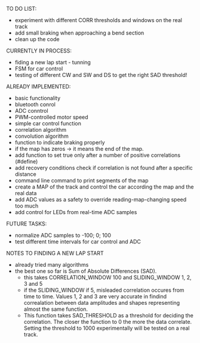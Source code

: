 TO DO LIST:
  - experiment with different CORR thresholds and windows on the real track
  - add small braking when approaching a bend section
  - clean up the code

CURRENTLY IN PROCESS:
  - fiding a new lap start - tunning
  - FSM for car control
  - testing of different CW and SW and DS to get the right SAD threshold!

ALREADY IMPLEMENTED:
  - basic functionality
  - bluetooth conrol
  - ADC conntrol
  - PWM-controlled motor speed
  - simple car control function
  - correlation algorithm
  - convolution algorithm
  - function to indicate braking properly
  - if the map has zeros -> it means the end of the map.
  - add function to set true only after a number of positive correlations (#define)
  - add recovery conditions check if correlation is not found after a specific distance
  - command line command to print segments of the map
  - create a MAP of the track and control the car according the map and the real data
  - add ADC values as a safety to override reading-map-changing speed too much
  - add control for LEDs from real-time ADC samples

  FUTURE TASKS:
  - normalize ADC samples to -100; 0; 100
  - test different time intervals for car control and ADC

NOTES TO FINDING A NEW LAP START
 - already tried many algorithms
 - the best one so far is Sum of Absolute Differences (SAD).
   - this takes CORRELATION_WINDOW 100 and SLIDING_WINDOW 1, 2, 3 and 5
   - if the SLIDING_WINDOW if 5, misleaded correlation occures from time to time. Values 1, 2 and 3 are very accurate in findind correalation between data amplitudes and shapes representing almost the same function.
   - This function takes SAD_THRESHOLD as a threshold for deciding the correlation. The closer the function to 0 the more the data correlate. Setting the threshold to 1000 experimentally will be tested on a real track.  

